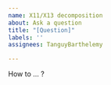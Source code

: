 ```yaml
---
name: X11/X13 decomposition
about: Ask a question
title: "[Question]"
labels: ''
assignees: TanguyBarthelemy

---
```


How to ... ?
